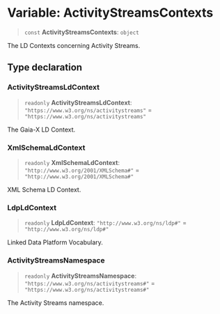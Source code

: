 # Variable: ActivityStreamsContexts

> `const` **ActivityStreamsContexts**: `object`

The LD Contexts concerning Activity Streams.

## Type declaration

### ActivityStreamsLdContext

> `readonly` **ActivityStreamsLdContext**: `"https://www.w3.org/ns/activitystreams"` = `"https://www.w3.org/ns/activitystreams"`

The Gaia-X LD Context.

### XmlSchemaLdContext

> `readonly` **XmlSchemaLdContext**: `"http://www.w3.org/2001/XMLSchema#"` = `"http://www.w3.org/2001/XMLSchema#"`

XML Schema LD Context.

### LdpLdContext

> `readonly` **LdpLdContext**: `"http://www.w3.org/ns/ldp#"` = `"http://www.w3.org/ns/ldp#"`

Linked Data Platform Vocabulary.

### ActivityStreamsNamespace

> `readonly` **ActivityStreamsNamespace**: `"https://www.w3.org/ns/activitystreams#"` = `"https://www.w3.org/ns/activitystreams#"`

The Activity Streams namespace.
